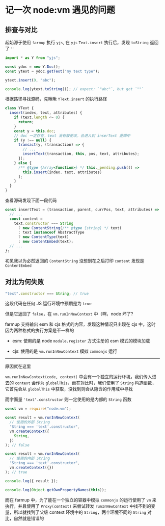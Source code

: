 # 记一次 node:vm 遇见的问题

## 排查与对比

起始源于使用 `farmup` 执行 `yjs`, 在 `yjs` `Text.insert` 执行后，发现 `toString` 返回了 `''`

```ts
import * as Y from "yjs";

const ydoc = new Y.Doc();
const ytext = ydoc.getText("my text type");

ytext.insert(0, "abc");

console.log(ytext.toString()); // expect: `"abc"`, but got `""`
```

根据路径寻找源码，先瞅瞅 `YText.insert` 的执行路径

```ts
class YText {
  insert(index, text, attributes) {
    if (text.length <= 0) {
      return;
    }
    const y = this.doc;
    // doc 一定存在，text 没有被更改，会进入到 inserText 逻辑中
    if (y !== null) {
      transact(y, (transaction) => {
        // ...
        insertText(transaction, this, pos, text, attributes);
      });
    } else {
      /** @type {Array<function>} */ this._pending.push(() =>
        this.insert(index, text, attributes)
      );
    }
  }
}
```

查看源码发现下面一段代码

```ts
const insertText = (transaction, parent, currPos, text, attributes) => {
  // ...
  const content =
    text.constructor === String
      ? new ContentString(/** @type {string} */ text)
      : text instanceof AbstractType
      ? new ContentType(text)
      : new ContentEmbed(text);
  // ...
};
```

初见我以为必然返回的 `ContentString` 没想到在之后打印 `content` 发现是 `ContentEmbed`

## 对比为何失败

```ts
"text".constructor === String; // true
```

这段代码在任何 JS 运行环境中预期是为 `true`

但是它返回了 `false`，在 `vm.runInNewContext` 中（啊，node 坏了?

farmup 支持输出 esm 和 cjs 格式的内容，发现这种情况只出现在 cjs 中，这时因为两种格式的执行方案是不一样的

- esm: 使用的是 node `module.register` 方式注册的 esm 模式的模块加载

- cjs: 使用的是 `vm.runInNewContext` 模拟 `commonjs` 运行

---

原因就在这里

`vm.runInNewContext(code, context)` 中会有一个独立的运行环境，我们传入进去的 `context` 会作为 `globalThis`，而在对比时，我们使用了 `String` 构造函数，它首先会从 `globalThis` 中获取，没找到则会从隐含的作用域中寻找

而字面量 `'text'.constructor` 则一定使用的是内部的 `String` 函数

```ts
const vm = require("node:vm");

const result = vm.runInNewContext(
  // 使用的外部 String
  "String === 'text'.constructor",
  vm.createContext({
    String,
  })
); // false

const result = vm.runInNewContext(
  // 使用的内部 String
  "String === 'text'.constructor",
  vm.createContext({})
); // true

console.log({ result });

console.log(Object.getOwnPropertyNames(this));
```

而在 farmup 中，为了能在一个独立的容器中模拟 `commonjs` 的运行使用了 `vm` 来执行，并且使用了 `Proxy(context)` 来尝试转发 `runInNewContext` 中找不到的变量，所以就找到了父级 context 环境中的 `String`，两个环境不同的 `String` 对比，自然就是错误的
